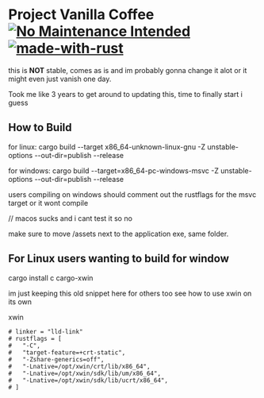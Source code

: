# Project Vanilla Coffee [![No Maintenance Intended](http://unmaintained.tech/badge.svg)](http://unmaintained.tech/) [![made-with-rust](https://img.shields.io/badge/Made%20with-Rust-1f425f.svg)](https://www.rust-lang.org/)


this is **NOT** stable, comes as is and im probably gonna change it alot or it might even just vanish one day.

Took me like 3 years to get around to updating this, time to finally start i guess

## How to Build

for linux: cargo build --target x86_64-unknown-linux-gnu -Z unstable-options --out-dir=publish --release

for windows: cargo build --target=x86_64-pc-windows-msvc -Z unstable-options --out-dir=publish --release

users compiling on windows should comment out the rustflags for the msvc target or it wont compile

// macos sucks and i cant test it so no

make sure to move /assets next to the application exe, same folder.

## For Linux users wanting to build for window

cargo install c cargo-xwin

im just keeping this old snippet here for others too see how to use xwin on its own

xwin

```# [target.x86_64-pc-windows-msvc]
# linker = "lld-link"
# rustflags = [
#   "-C",
#   "target-feature=+crt-static",
#   "-Zshare-generics=off",
#   "-Lnative=/opt/xwin/crt/lib/x86_64",
#   "-Lnative=/opt/xwin/sdk/lib/um/x86_64",
#   "-Lnative=/opt/xwin/sdk/lib/ucrt/x86_64",
# ]
```
